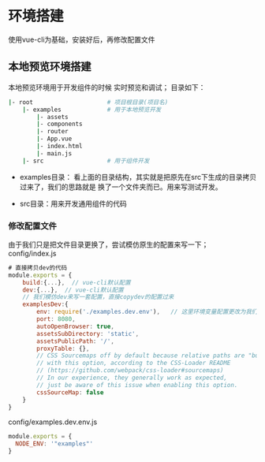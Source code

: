# 环境搭建
使用vue-cli为基础，安装好后，再修改配置文件

## 本地预览环境搭建
本地预览环境用于开发组件的时候 实时预览和调试；
目录如下：
```bash
|- root                     # 项目根目录(项目名)
    |- examples             # 用于本地预览开发
        |- assets
        |- components
        |- router
        |- App.vue
        |- index.html
        |- main.js
    |- src                  # 用于组件开发   
```
* examples目录： 看上面的目录结构，其实就是把原先在src下生成的目录拷贝过来了，我们的思路就是 换了一个文件夹而已。用来写测试开发。

* src目录：用来开发通用组件的代码

### 修改配置文件
由于我们只是把文件目录更换了，尝试模仿原生的配置来写一下；
config/index.js
```javascript
# 直接拷贝dev的代码
module.exports = {
    build:{...},  // vue-cli默认配置
    dev:{...},  // vue-cli默认配置
    // 我们模仿dev来写一套配置，直接copydev的配置过来
    examplesDev:{
        env: require('./examples.dev.env'),   // 这里环境变量配置更改为我们新增的
        port: 8080,
        autoOpenBrowser: true,
        assetsSubDirectory: 'static',
        assetsPublicPath: '/',
        proxyTable: {},
        // CSS Sourcemaps off by default because relative paths are "buggy"
        // with this option, according to the CSS-Loader README
        // (https://github.com/webpack/css-loader#sourcemaps)
        // In our experience, they generally work as expected,
        // just be aware of this issue when enabling this option.
        cssSourceMap: false
    } 
}
```

config/examples.dev.env.js
```javascript
module.exports = {
  NODE_ENV: '"examples"'
}

```


